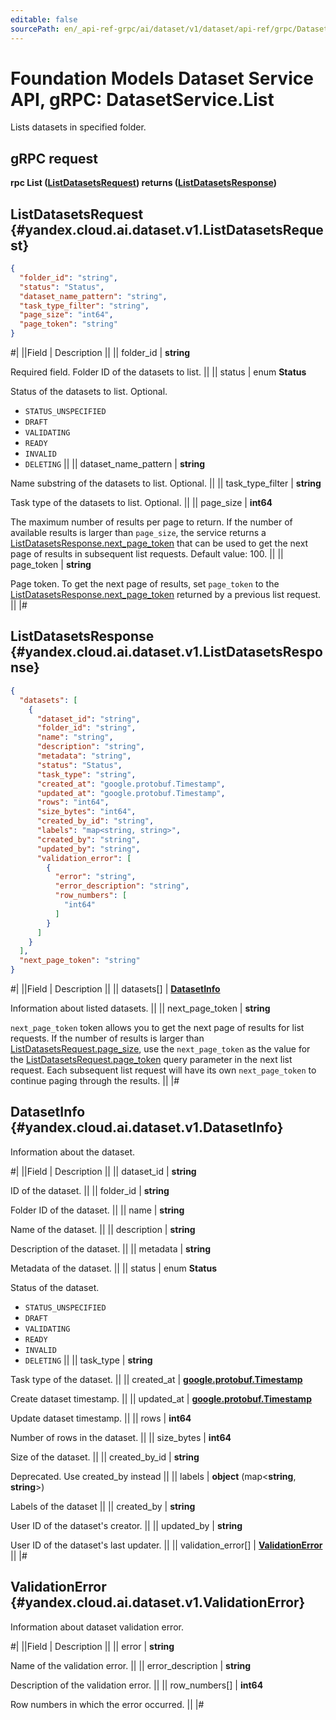 ```yaml
---
editable: false
sourcePath: en/_api-ref-grpc/ai/dataset/v1/dataset/api-ref/grpc/Dataset/list.md
---
```


# Foundation Models Dataset Service API, gRPC: DatasetService.List

Lists datasets in specified folder.

## gRPC request

**rpc List ([ListDatasetsRequest](#yandex.cloud.ai.dataset.v1.ListDatasetsRequest)) returns ([ListDatasetsResponse](#yandex.cloud.ai.dataset.v1.ListDatasetsResponse))**

## ListDatasetsRequest {#yandex.cloud.ai.dataset.v1.ListDatasetsRequest}

```json
{
  "folder_id": "string",
  "status": "Status",
  "dataset_name_pattern": "string",
  "task_type_filter": "string",
  "page_size": "int64",
  "page_token": "string"
}
```

#|
||Field | Description ||
|| folder_id | **string**

Required field. Folder ID of the datasets to list. ||
|| status | enum **Status**

Status of the datasets to list. Optional.

- `STATUS_UNSPECIFIED`
- `DRAFT`
- `VALIDATING`
- `READY`
- `INVALID`
- `DELETING` ||
|| dataset_name_pattern | **string**

Name substring of the datasets to list. Optional. ||
|| task_type_filter | **string**

Task type of the datasets to list. Optional. ||
|| page_size | **int64**

The maximum number of results per page to return. If the number of available
results is larger than `page_size`,
the service returns a [ListDatasetsResponse.next_page_token](#yandex.cloud.ai.dataset.v1.ListDatasetsResponse)
that can be used to get the next page of results in subsequent list requests. Default value: 100. ||
|| page_token | **string**

Page token. To get the next page of results, set `page_token` to the
[ListDatasetsResponse.next_page_token](#yandex.cloud.ai.dataset.v1.ListDatasetsResponse) returned by a previous list request. ||
|#

## ListDatasetsResponse {#yandex.cloud.ai.dataset.v1.ListDatasetsResponse}

```json
{
  "datasets": [
    {
      "dataset_id": "string",
      "folder_id": "string",
      "name": "string",
      "description": "string",
      "metadata": "string",
      "status": "Status",
      "task_type": "string",
      "created_at": "google.protobuf.Timestamp",
      "updated_at": "google.protobuf.Timestamp",
      "rows": "int64",
      "size_bytes": "int64",
      "created_by_id": "string",
      "labels": "map<string, string>",
      "created_by": "string",
      "updated_by": "string",
      "validation_error": [
        {
          "error": "string",
          "error_description": "string",
          "row_numbers": [
            "int64"
          ]
        }
      ]
    }
  ],
  "next_page_token": "string"
}
```

#|
||Field | Description ||
|| datasets[] | **[DatasetInfo](#yandex.cloud.ai.dataset.v1.DatasetInfo)**

Information about listed datasets. ||
|| next_page_token | **string**

`next_page_token` token allows you to get the next page of results for list requests.
If the number of results is larger than [ListDatasetsRequest.page_size](#yandex.cloud.ai.dataset.v1.ListDatasetsRequest), use
the `next_page_token` as the value for the [ListDatasetsRequest.page_token](#yandex.cloud.ai.dataset.v1.ListDatasetsRequest) query parameter
in the next list request. Each subsequent list request will have its own
`next_page_token` to continue paging through the results. ||
|#

## DatasetInfo {#yandex.cloud.ai.dataset.v1.DatasetInfo}

Information about the dataset.

#|
||Field | Description ||
|| dataset_id | **string**

ID of the dataset. ||
|| folder_id | **string**

Folder ID of the dataset. ||
|| name | **string**

Name of the dataset. ||
|| description | **string**

Description of the dataset. ||
|| metadata | **string**

Metadata of the dataset. ||
|| status | enum **Status**

Status of the dataset.

- `STATUS_UNSPECIFIED`
- `DRAFT`
- `VALIDATING`
- `READY`
- `INVALID`
- `DELETING` ||
|| task_type | **string**

Task type of the dataset. ||
|| created_at | **[google.protobuf.Timestamp](https://developers.google.com/protocol-buffers/docs/reference/google.protobuf#timestamp)**

Create dataset timestamp. ||
|| updated_at | **[google.protobuf.Timestamp](https://developers.google.com/protocol-buffers/docs/reference/google.protobuf#timestamp)**

Update dataset timestamp. ||
|| rows | **int64**

Number of rows in the dataset. ||
|| size_bytes | **int64**

Size of the dataset. ||
|| created_by_id | **string**

Deprecated. Use created_by instead ||
|| labels | **object** (map<**string**, **string**>)

Labels of the dataset ||
|| created_by | **string**

User ID of the dataset's creator. ||
|| updated_by | **string**

User ID of the dataset's last updater. ||
|| validation_error[] | **[ValidationError](#yandex.cloud.ai.dataset.v1.ValidationError)** ||
|#

## ValidationError {#yandex.cloud.ai.dataset.v1.ValidationError}

Information about dataset validation error.

#|
||Field | Description ||
|| error | **string**

Name of the validation error. ||
|| error_description | **string**

Description of the validation error. ||
|| row_numbers[] | **int64**

Row numbers in which the error occurred. ||
|#